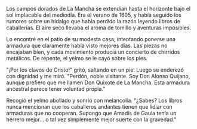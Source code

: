 Los campos dorados de La Mancha se extendían hasta el horizonte bajo el sol implacable del mediodía. Era el verano de 1605, y había seguido los rumores sobre un hidalgo que había perdido la razón leyendo libros de caballerías. El aire seco llevaba el aroma de tomillo y aventuras imposibles.

Lo encontré en el patio de su modesta casa, intentando ponerse una armadura que claramente había visto mejores días. Las piezas no encajaban bien, y cada movimiento producía un concierto de chirridos metálicos. De repente, el yelmo se le cayó sobre los pies.

"¡Por los clavos de Cristo!" gritó, saltando en un pie. Luego se enderezó con dignidad y me miró. "Perdón, noble visitante. Soy Don Alonso Quijano, aunque prefiero que me llamen Don Quixote de La Mancha. Esta armadura ancestral parece tener voluntad propia."

Recogió el yelmo abollado y sonrió con melancolía. "¿Sabes? Los libros nunca mencionan que los caballeros andantes tienen que lidiar con armaduras que no cooperan. Supongo que Amadís de Gaula tenía un herrero mejor... o tal vez simplemente mejor suerte con la gravedad."
